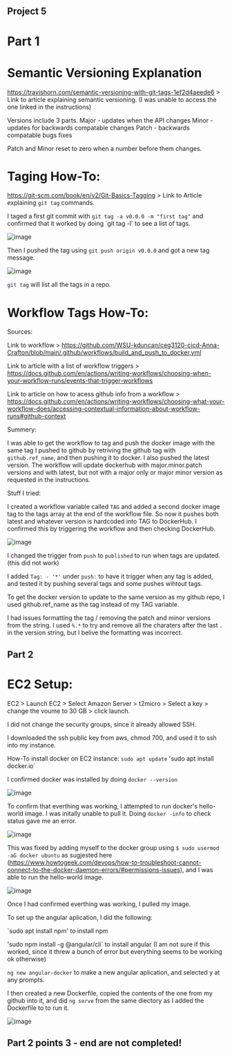 ## Project 5 

# Part 1 

# Semantic Versioning Explanation

https://travishorn.com/semantic-versioning-with-git-tags-1ef2d4aeede6 > Link to article explaining semantic versioning. (I was unable to access the one linked in the instructions)

Versions include 3 parts. 
Major - updates when the API changes 
Minor - updates for backwards compatable changes
Patch - backwards compatable bugs fixes 

Patch and Minor reset to zero when a number before them changes. 

# Taging How-To:

https://git-scm.com/book/en/v2/Git-Basics-Tagging > Link to Article explaining `git tag` commands. 

I taged a first git commit with `git tag -a v0.0.0 -m "first tag"`
and confirmed that it worked by doing `git tag -l' to see a list of tags. 

![image](https://github.com/user-attachments/assets/2f97f6b4-7514-4713-b4e7-b397817fa92a)

Then I pushed the tag using `git push origin v0.0.0`
and got a new tag message. 

![image](https://github.com/user-attachments/assets/57922780-9f4a-41e6-bdff-3d7db263995c)

`git tag` will list all the tags in a repo. 

# Workflow Tags How-To:

Sources: 

  
  Link to workflow > https://github.com/WSU-kduncan/ceg3120-cicd-Anna-Crafton/blob/main/.github/workflows/build_and_push_to_docker.yml
  
  
  Link to article with a list of workflow triggers > https://docs.github.com/en/actions/writing-workflows/choosing-when-your-workflow-runs/events-that-trigger-workflows
  
  
  Link to article on how to acess github info from a workflow >  https://docs.github.com/en/actions/writing-workflows/choosing-what-your-workflow-does/accessing-contextual-information-about-workflow-runs#github-context 


Summery: 

  I was able to get the workflow to tag and push the docker image with the same tag I pushed to github by retriving the github tag with ` github.ref_name`, and then pushing it to docker. I also pushed the latest version. The workflow will update dockerhub with major.minor.patch versions and with latest, but not with a major only or major minor version as requested in the instructions. 


Stuff I tried: 

  I created a workflow variable called `TAG` and added a second docker image tag to the tags array at the end of the workflow file. 
  So now it pushes both latest and whatever version is hardcoded into TAG to DockerHub. I confirmed this by triggering the workflow and then checking DockerHub. 
  
  ![image](https://github.com/user-attachments/assets/09a958a8-ba18-482f-ba80-08a7a500455f)
  
  I changed the trigger from `push` to `published` to run when tags are updated. (this did not work)

  
  I added `Tag: - '*'` under `push:` to have it trigger when any tag is added, and tested it by pushing several tags and some pushes wihtout tags. 
  
  
  To get the docker version to update to the same version as my github repo, I used github.ref_name as the tag instead of my TAG variable. 
  
  I had issues formatting the tag / removing the patch and minor versions from the string. I used `%.*` to try and remove all the charaters after the last `.` in the version string, but I belive the formatting was incorrect. 


## Part 2

# EC2 Setup: 

EC2 > Launch EC2 > Select Amazon Server > t2micro > Select a key > change the voume to 30 GB > click launch.

I did not change the security groups, since it already allowed SSH.

I downloaded the ssh public key from aws, chmod 700, and used it to ssh into my instance. 

How-To install docker on EC2 instance: 
`sudo apt update`
'sudo apt install docker.io` 

I confirmed docker was installed by doing `docker --version`

![image](https://github.com/user-attachments/assets/bce011b8-44ea-4115-9d2f-db994de74a65)

To confirm that everthing was working, I attempted to run docker's hello-world image. I was initally unable to pull it. Doing `docker -info` to check status gave me an error. 

![image](https://github.com/user-attachments/assets/61ce200b-b1ed-4efb-a965-7a83c0a91500)

This was fixed by adding myself to the docker group using `$ sudo usermod -aG docker ubuntu` as sugjested here (https://www.howtogeek.com/devops/how-to-troubleshoot-cannot-connect-to-the-docker-daemon-errors/#permissions-issues), and I was able to run the hello-world image. 

![image](https://github.com/user-attachments/assets/9de41173-e646-4d68-bcbf-154a5d4396cc)

Once I had confirmed everthing was working, I pulled my image. 

To set up the angular aplication, I did the following:

`sudo apt install npm' to install npm

'sudo npm install -g @angular/cli` to install angular (I am not sure if this worked, since it threw a bunch of error but everything seems to be working ok otherwise) 

`ng new angular-docker` to make a new angular aplication, and selected y at any prompts. 

I then created a new Dockerfile, copied the contents of the one from my github into it, and did `ng serve` from the same diectory as I added the Dockerfile to to run it. 

![image](https://github.com/user-attachments/assets/f031942f-6ee9-434a-a190-c677ccaf1fcb)


## Part 2 points 3 - end are not completed! 



























